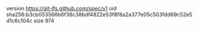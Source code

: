 version https://git-lfs.github.com/spec/v1
oid sha256:b3cb053566b6f38c38bdf4822e53f8f8a2a377e05c503fdd69c52e5d1c6c104c
size 974
